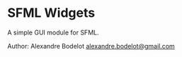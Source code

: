 SFML Widgets
============

A simple GUI module for SFML.

Author: Alexandre Bodelot <alexandre.bodelot@gmail.com>

